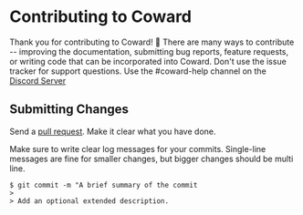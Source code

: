 # Contributing to Coward
Thank you for contributing to Coward! 🥳
There are many ways to contribute -- improving the documentation, submitting bug reports, feature requests, or writing code that can be incorporated into Coward.
Don't use the issue tracker for support questions. Use the #coward-help channel on the [Discord Server](https://discord.gg/9u9Hkn7)

## Submitting Changes
Send a [pull request](https://github.com/fox-cat/coward/compare). Make it clear what you have done.

Make sure to write clear log messages for your commits. Single-line messages are fine for smaller changes, but bigger changes should be multi line.
```git
$ git commit -m "A brief summary of the commit
>
> Add an optional extended description.
```
